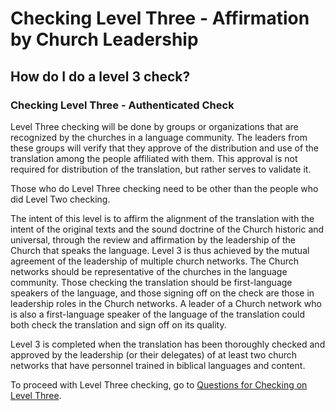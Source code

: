 # Checking Level Three - Affirmation by Church Leadership #

## How do I do a level 3 check? ##


### Checking Level Three - Authenticated Check

Level Three checking will be done by groups or organizations that are recognized by the churches in a language community. The leaders from these groups will verify that they approve of the distribution and use of the translation among the people affiliated with them. This approval is not required for distribution of the translation, but rather serves to validate it.

Those who do Level Three checking need to be other than the people who did Level Two checking.

The intent of this level is to affirm the alignment of the translation with the intent of the original texts and the sound doctrine of the Church historic and universal, through the review and affirmation by the leadership of the Church that speaks the language. Level 3 is thus achieved by the mutual agreement of the leadership of multiple church networks. The Church networks should be representative of the churches in the language community. Those checking the translation should be first-language speakers of the language, and those signing off on the check are those in leadership roles in the Church networks. A leader of a Church network who is also a first-language speaker of the language of the translation could both check the translation and sign off on its quality.

Level 3 is completed when the translation has been thoroughly checked and approved by the leadership (or their delegates) of at least two church networks that have personnel trained in biblical languages and content.

To proceed with Level Three checking, go to [Questions for Checking on Level Three](../level3-questions/01.md).